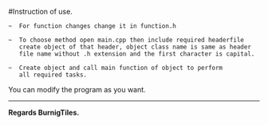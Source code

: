 #Instruction of use.

```
~  For function changes change it in function.h
```
```
~  To choose method open main.cpp then include required headerfile
   create object of that header, object class name is same as header
   file name without .h extension and the first character is capital.
```
```
~  Create object and call main function of object to perform
   all required tasks.
```


You can modify the program as you want.


---
**Regards BurnigTiles.** 
